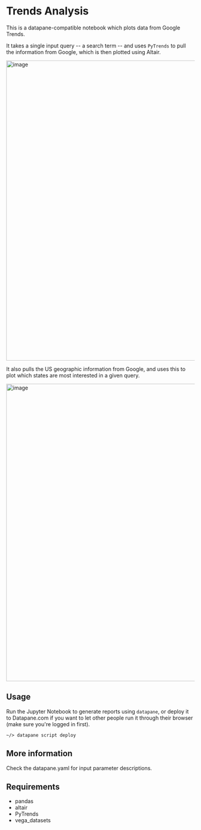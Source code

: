# Trends Analysis
This is a datapane-compatible notebook which plots data from Google Trends.

It takes a single input query -- a search term -- and uses `PyTrends` to pull the information from Google, which is then plotted using Altair. 

<img width="800" alt="image" src="https://user-images.githubusercontent.com/3541695/81617218-ee666e80-93dc-11ea-9fb0-debf3036982e.png">

It also pulls the US geographic information from Google, and uses this to plot which states are most interested in a given query.

<img width="793" alt="image" src="https://user-images.githubusercontent.com/3541695/81617123-c119c080-93dc-11ea-9f77-22dcb13dc619.png">

## Usage
Run the Jupyter Notebook to generate reports using `datapane`, or deploy it to Datapane.com if you want to let other people run it through their browser (make sure you're logged in first).

```
~/> datapane script deploy
```

## More information
Check the datapane.yaml for input parameter descriptions.

## Requirements

- pandas
- altair
- PyTrends
- vega_datasets